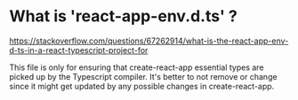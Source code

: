 # What is 'react-app-env.d.ts' ?

https://stackoverflow.com/questions/67262914/what-is-the-react-app-env-d-ts-in-a-react-typescript-project-for

This file is only for ensuring that create-react-app essential types are picked up by the Typescript compiler.
It's better to not remove or change since it might get updated by any possible changes in create-react-app.
